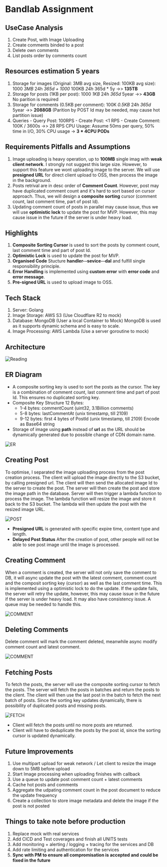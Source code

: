 # Bandlab Assignment

## UseCase Analysis

1. Create Post, with Image Uploading
2. Create comments binded to a post
3. Delete own comments
4. List posts order by comments count

## Resources estimation 5 years

1. Storage for images (Original: 3MB avg size, Resized: 100KB avg size): 1000 *3MB* 24h *365d + 1000* 100KB *24h* 365d * 5y ->> **135TB**
2. Storage for posts (1KB per post): 1000 *1KB* 24h *365d* 5year ->> **43GB** No parition is required
3. Storage for comments (0.5KB per comment): 100K *0.5KB* 24h *365d* 5year ->> **2088GB** (Parition by POST Id may be needed, may cause hot partition issue)
4. Queries - Query Post: 100RPS - Create Post: <1 RPS - Create Comment: 100K / 3600s ->> 28 RPS
   CPU Usage: Assume 50ms per query, 50% time in I/O, 30% CPU usage -> **3 * 4CPU PODs**

## Requirements Pitfalls and Assumptions

1. Image uploading is heavy operation, up to **100MB** single imag with **weak client network**. I strongly not suggest this large size. However, to support this feature we wont uploading image to the server. We will use **presigned URL** for direct client upload to OSS, then process the image in the background.
2. Posts retrival are in desc order of **Comment Count**. However, post may have duplicated comment count and it's hard to sort based on cursor approach. Thus, we will design a **composite sorting** cursor (comment count, last comment time, part of post Id).
3. Updating comment count of posts in parallel may cause issue, thus we will use **optimistic lock** to update the post for MVP. However, this may cause issue in the future if the server is under heavy load.

## Highlights

1. **Composite Sorting Cursor** is used to sort the posts by comment count, last comment time and part of post Id.
2. **Optimistic Lock** is used to update the post for MVP.
3. **Organised Code** Stucture **handler--sevice--dal** and fulfill single responsibility principle.
4. **Error Handling** is implemented using **custom error** with **error code** and **error message**.
5. **Pre-signed URL** is used to upload image to OSS.

## Tech Stack

1. Server: Golang
2. Image Storage: AWS S3 (Use Cloudflare R2 to mock)
3. Database: MongoDB (User a local Container to Mock) MongoDB is used as it supports dynamic schema and is easy to scale.
4. Image Processing: AWS Lambda (Use a server goroutine to mock)

## Architecture

![Reading](readme/architecutre.png#center)  

## ER Diagram

- A composite sorting key is used to sort the posts as the cursor. The key is a combination of comment count, last comment time and part of post Id. This ensures no duplicated sorting key.
- Composite Key Structure 12 Bytes:
  - 1-4 bytes: commentCount (uint32, 3.1Billion comments)
  - 5-8 bytes: lastCommentAt (unix timestamp, till 2109)
  - 9-12 bytes: first 4 bytes of PostId (unix timestamp, till 2109)
 Encode as Base64 string
- Storage of image using **path** instead of **url** as the URL should be dynamically generated due to possible change of CDN domain name.

![ER](readme/er.jpeg#center)

## Creating Post

To optimise, I separated the image uploading process from the post creation process. The client will upload the image directly to the S3 bucket, by calling presigned url. The client will then send the allocated image Id to the server to create the post. The server will then create the post and store the image path in the database. Server will then trigger a lambda function to process the image. The lambda function will resize the image and store it back to the S3 bucket. The lambda will then update the post with the resized image URL.

![POST](readme/create_post.jpeg#center)

- **Presigned URL** is generated with specific expire time, content type and length.
- **Delayed Post Status** After the creation of post, other people will not be able to see post image until the image is processed.

## Creating Comment

When a comment is created, the server will not only save the comment to DB, it will async update the post with the latest comment, comment count and the composit sorting key (cursor) as well as the last comment time. This is implemented using a optimistic lock to do the update. If the update fails, the server will retry the update, however, this may cause issue in the future if the server is under heavy load. It may also have consistency issue. A queue may be needed to handle this.

![COMMENT](readme/create_comment.jpeg#center)

## Deleting Comments

Delete comment will mark the comment deleted, meanwhile async modify comment count and latest comment.

![COMMENT](readme/delete_comment.jpeg#center)

## Fetching Posts

To fetch the posts, the server will use the composite sorting cursor to fetch the posts. The server will fetch the posts in batches and return the posts to the client. The client will then use the last post in the batch to fetch the next batch of posts. Since the sorting key updates dynamically, there is possibility of duplicated posts and missing posts. 

![FETCH](readme/fetch.jpeg#center)

- Client will fetch the posts until no more posts are returned.
- Client will have to deduplicate the posts by the post id, since the sorting cursor is updated dynamically.

## Future Improvements

1. Use multipart upload for weak network / Let client to resize the image down to 5MB before upload
2. Start Image processing when uploading finishes with callback
3. Use a queue to update post comment count + latest comments
4. Cache hot posts and comments
5. Aggregate the udpating comment count in the post document to reduce the update frequency
6. Create a collection to store image metadata and delete the image if the post is not posted

## Things to take note before production

1. Replace mock with real services
2. Add CICD and Test coverages and finish all UNITS tests
3. Add monitoring + alerting / logging + tracing for the services and DB
4. Add rate limiting and authentication for the services
5. **Sync with PM to ensure all compromisation is accepted and could be fixed in the future**
